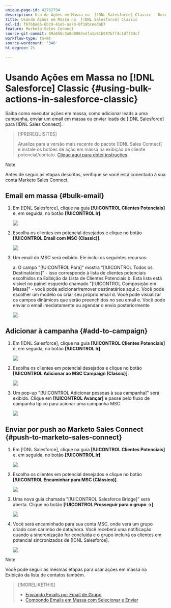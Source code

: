 ```yaml
---
unique-page-id: 42762794
description: Uso de Ações em Massa no  [!DNL Salesforce] Classic - Documentação do Marketo - Documentação do produto
title: Usando Ações em Massa no  [!DNL Salesforce] Classic
exl-id: f676ba65-6bc9-41e5-aa70-0f10bceedab7
feature: Marketo Sales Connect
source-git-commit: 09a656c3a0d0002edfa1a61b987bff4c1dff33cf
workflow-type: tm+mt
source-wordcount: '346'
ht-degree: 2%

---
```


# Usando Ações em Massa no [!DNL Salesforce] Classic {#using-bulk-actions-in-salesforce-classic}

Saiba como executar ações em massa, como adicionar leads a uma campanha, enviar um email em massa ou enviar leads de [!DNL Salesforce] para [!DNL Sales Connect].

>[!PREREQUISITES]
>
>Atualize para a versão mais recente do pacote [!DNL Sales Connect] e instale os botões de ação em massa na exibição de cliente potencial/contato. [Clique aqui para obter instruções](https://s3.amazonaws.com/tout-user-store/salesforce/assets/Marketo+Sales+Engage+For+Salesforce_+Installation+and+Success+Guide.pdf).

>[!NOTE]
>
>Antes de seguir as etapas descritas, verifique se você está conectado à sua conta Marketo Sales Connect.

## Email em massa {#bulk-email}

1. Em [!DNL Salesforce], clique na guia **[!UICONTROL Clientes Potenciais]** e, em seguida, no botão **[!UICONTROL Ir]**.

   ![](assets/one-5.png)

1. Escolha os clientes em potencial desejados e clique no botão **[!UICONTROL Email com MSC (Classic)]**.

   ![](assets/two-5.png)

1. Um email do MSC será exibido. Ele inclui os seguintes recursos:

   a. O campo &quot;[!UICONTROL Para]&quot; mostra &quot;[!UICONTROL Todos os Destinatários]&quot; - isso corresponde à lista de clientes potenciais escolhidos na Exibição da Lista de Clientes Potenciais
b. Esta lista está visível no painel esquerdo chamado &quot;[!UICONTROL Composição em Massa]&quot; - você pode adicionar/remover destinatários aqui
c. Você pode escolher um modelo ou criar seu próprio email
d. Você pode visualizar os campos dinâmicos que serão preenchidos no seu email
e. Você pode enviar o email imediatamente ou agendar o envio posteriormente

   ![](assets/three-4.png)

## Adicionar à campanha {#add-to-campaign}

1. Em [!DNL Salesforce], clique na guia **[!UICONTROL Clientes Potenciais]** e, em seguida, no botão **[!UICONTROL Ir]**.

   ![](assets/four-3.png)

1. Escolha os clientes em potencial desejados e clique no botão **[!UICONTROL Adicionar ao MSC Campaign (Classic)]**.

   ![](assets/five-3.png)

1. Um pop-up &quot;[!UICONTROL Adicionar pessoas à sua campanha]&quot; será exibido. Clique em **[!UICONTROL Avançar]** e passe pelo fluxo de campanha típico para acionar uma campanha MSC.

   ![](assets/six.png)

## Enviar por push ao Marketo Sales Connect {#push-to-marketo-sales-connect}

1. Em [!DNL Salesforce], clique na guia **[!UICONTROL Clientes Potenciais]** e, em seguida, no botão **[!UICONTROL Ir]**.

   ![](assets/seven-1.png)

1. Escolha os clientes em potencial desejados e clique no botão **[!UICONTROL Encaminhar para MSC (Clássico)]**.

   ![](assets/eight-1.png)

1. Uma nova guia chamada &quot;[!UICONTROL Salesforce Bridge]&quot; será aberta. Clique no botão **[!UICONTROL Prosseguir para o grupo →]**.

   ![](assets/nine-1.png)

1. Você será encaminhado para sua conta MSC, onde verá um grupo criado com carimbo de data/hora. Você receberá uma notificação quando a sincronização for concluída e o grupo incluirá os clientes em potencial sincronizados de [!DNL Salesforce].

   ![](assets/ten.png)

>[!NOTE]
>
>Você pode seguir as mesmas etapas para usar ações em massa na Exibição da lista de contatos também.

>[!MORELIKETHIS]
>
>* [Enviando Emails por Email de Grupo](/help/marketo/product-docs/marketo-sales-connect/email/using-the-compose-window/sending-emails-via-group-email.md)
>* [Compondo Emails em Massa com Selecionar e Enviar](/help/marketo/product-docs/marketo-sales-connect/email/using-the-compose-window/composing-bulk-emails-with-select-and-send.md#sending-emails)
